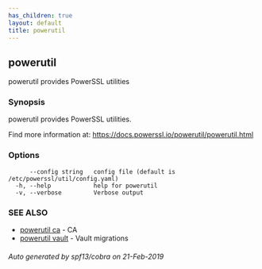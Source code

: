 ```yaml
---
has_children: true
layout: default
title: powerutil
---
```

## powerutil

powerutil provides PowerSSL utilities

### Synopsis

powerutil provides PowerSSL utilities.

Find more information at: https://docs.powerssl.io/powerutil/powerutil.html

### Options

```
      --config string   config file (default is /etc/powerssl/util/config.yaml)
  -h, --help            help for powerutil
  -v, --verbose         Verbose output
```

### SEE ALSO

* [powerutil ca](powerutil_ca.md)	 - CA
* [powerutil vault](powerutil_vault.md)	 - Vault migrations

###### Auto generated by spf13/cobra on 21-Feb-2019

